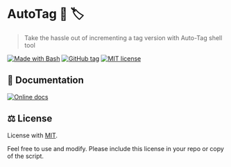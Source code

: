 # AutoTag 🤖 🏷️
> Take the hassle out of incrementing a tag version with Auto-Tag shell tool

[![Made with Bash](https://img.shields.io/badge/Made%20with-Bash-blue.svg)](https://www.gnu.org/software/bash/)
[![GitHub tag](https://img.shields.io/github/tag/MichaelCurrin/auto-tag.svg)](https://GitHub.com/MichaelCurrin/auto-tag/tags/)
[![MIT license](https://img.shields.io/badge/License-MIT-blue.svg)](https://github.com/MichaelCurrin/auto-tag/blob/master/LICENSE)


## 📖 Documentation

[![Online docs](https://img.shields.io/badge/docs-Github_Pages-blue.svg?style=for-the-badge)](https://michaelcurrin.github.io/auto-tag/)


## ⚖️ License

License with [MIT](/LICENSE).

Feel free to use and modify. Please include this license in your repo or copy of the script.
